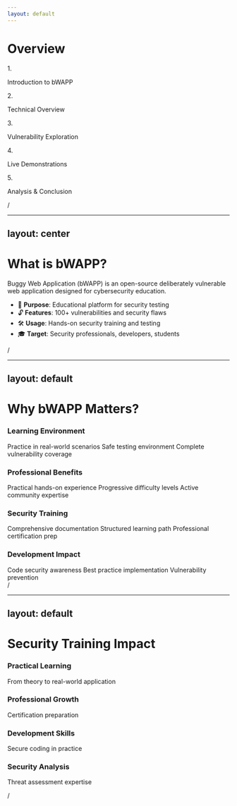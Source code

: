 ```yaml
---
layout: default
---
```


# Overview

<div class="mt-12 mb-12 ml-12">
  <div class="space-y-6 text-xl">
    <div class="flex items-center gap-4">
      <span class="text-blue-500">1.</span>
      <p>Introduction to bWAPP</p>
    </div>
    <div class="flex items-center gap-4">
      <span class="text-blue-500">2.</span>
      <p>Technical Overview</p>
    </div>
    <div class="flex items-center gap-4">
      <span class="text-blue-500">3.</span>
      <p>Vulnerability Exploration</p>
    </div>
    <div class="flex items-center gap-4">
      <span class="text-blue-500">4.</span>
      <p>Live Demonstrations</p>
    </div>
    <div class="flex items-center gap-4">
      <span class="text-blue-500">5.</span>
      <p>Analysis & Conclusion</p>
    </div>
  </div>
</div>

<div class="slide-number">
  <SlideCurrentNo />/<SlideTotalNo />
</div>

<!--
Cette présentation se structure en cinq parties principales :
1. Une introduction pour comprendre bWAPP et ses objectifs
2. Un aperçu technique détaillant l'architecture et le déploiement
3. Une exploration des différentes vulnérabilités
4. Des démonstrations pratiques d'attaques
5. Une analyse et conclusion sur l'outil
-->

---
layout: center
---


# What is bWAPP?

Buggy Web Application (bWAPP) is an open-source deliberately vulnerable web application designed for cybersecurity education.

<v-clicks>

- 🎯 **Purpose**: Educational platform for security testing
- 🔓 **Features**: 100+ vulnerabilities and security flaws
- 🛠 **Usage**: Hands-on security training and testing
- 🎓 **Target**: Security professionals, developers, students

</v-clicks>

<div class="slide-number">
  <SlideCurrentNo />/<SlideTotalNo />
</div>

<!--
Pour commencer cette présentation, bWAPP est une application web volontairement vulnérable. Elle a été conçue spécifiquement pour l'apprentissage de la sécurité informatique. Avec plus de 100 vulnérabilités intégrées, elle offre un environnement idéal pour la formation pratique aux tests de sécurité. Elle s'adresse aussi bien aux professionnels de la sécurité qu'aux développeurs et étudiants.
-->

---
layout: default
---

# Why bWAPP Matters?

<div class="grid grid-cols-2 gap-4 p-4">
  <div class="bg-blue-50/20 p-4 rounded">
    <h3 class="font-bold mb-4 text-blue-600">Learning Environment</h3>
    <div class="space-y-2">
      Practice in real-world scenarios
      Safe testing environment
      Complete vulnerability coverage
    </div>
  </div>

  <div class="bg-green-50/20 p-4 rounded">
    <h3 class="font-bold mb-4 text-green-600">Professional Benefits</h3>
    <div class="space-y-2">
      Practical hands-on experience
      Progressive difficulty levels
      Active community expertise
    </div>
  </div>
</div>

<div class="grid grid-cols-2 gap-4 p-4 mt-2">
  <div class="bg-purple-50/20 p-4 rounded">
    <h3 class="font-bold mb-4 text-purple-600">Security Training</h3>
    <div class="space-y-2">
      Comprehensive documentation
      Structured learning path
      Professional certification prep
    </div>
  </div>

  <div class="bg-orange-50/20 p-4 rounded">
    <h3 class="font-bold mb-4 text-orange-600">Development Impact</h3>
    <div class="space-y-2">
      Code security awareness
      Best practice implementation
      Vulnerability prevention
    </div>
  </div>
</div>

<div class="slide-number">
  <SlideCurrentNo />/<SlideTotalNo />
</div>

<!--
L'importance de bWAPP se manifeste à travers quatre aspects clés. C'est un environnement d'apprentissage qui permet de pratiquer sur des scénarios réels en toute sécurité. Professionnellement, elle offre une expérience pratique progressive avec le soutien d'une communauté active. Pour la formation, elle fournit une documentation complète et un parcours structuré. Enfin, côté développement, elle sensibilise aux bonnes pratiques de sécurité et à la prévention des vulnérabilités.
-->


---
layout: default
---

# Security Training Impact

<div class="grid grid-cols-2 gap-x-16 gap-y-20 p-12 relative">
  <!-- Éducation -->
  <div class="flex items-start space-x-6">
    <div class="text-purple-600">
      <carbon:education class="text-3xl" />
    </div>
    <div>
      <h3 class="text-gray-400 uppercase tracking-wider text-sm mb-2">Practical Learning</h3>
      <p class="text-xl">From theory to real-world application</p>
    </div>
  </div>

  <!-- Certification -->
  <div class="flex items-start space-x-6">
    <div class="text-orange-600">
      <carbon:certificate class="text-3xl" />
    </div>
    <div>
      <h3 class="text-gray-400 uppercase tracking-wider text-sm mb-2">Professional Growth</h3>
      <p class="text-xl">Certification preparation</p>
    </div>
  </div>

  <!-- Développement -->
  <div class="flex items-start space-x-6">
    <div class="text-green-600">
      <carbon:development class="text-3xl" />
    </div>
    <div>
      <h3 class="text-gray-400 uppercase tracking-wider text-sm mb-2">Development Skills</h3>
      <p class="text-xl">Secure coding in practice</p>
    </div>
  </div>

  <!-- Analyse -->
  <div class="flex items-start space-x-6">
    <div class="text-red-600">
      <carbon:analytics class="text-3xl" />
    </div>
    <div>
      <h3 class="text-gray-400 uppercase tracking-wider text-sm mb-2">Security Analysis</h3>
      <p class="text-xl">Threat assessment expertise</p>
    </div>
  </div>
</div>

<div class="slide-number">
  <SlideCurrentNo />/<SlideTotalNo />
</div>

<!--
L'impact sur la formation en sécurité se décline en quatre axes. L'apprentissage pratique permet de passer de la théorie à l'application réelle. La croissance professionnelle est soutenue par la préparation aux certifications. Les compétences en développement sont renforcées par la pratique du code sécurisé. L'expertise en analyse de sécurité s'acquiert à travers l'évaluation des menaces. Cette approche globale assure une formation complète en sécurité web.
-->